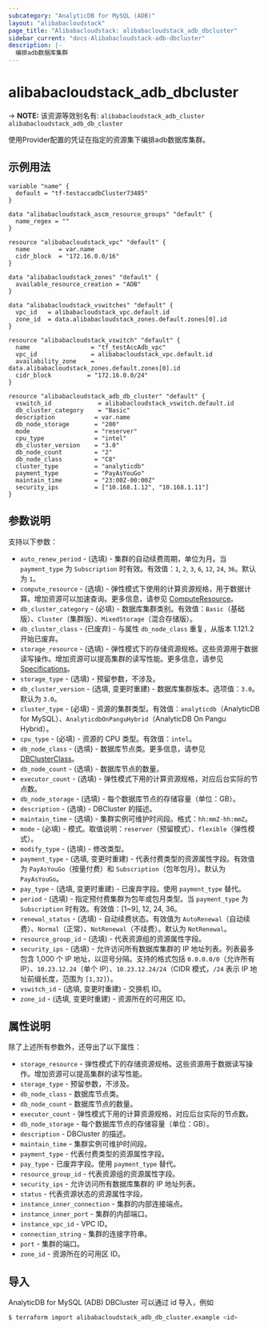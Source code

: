 ```yaml
---
subcategory: "AnalyticDB for MySQL (ADB)"
layout: "alibabacloudstack"
page_title: "Alibabacloudstack: alibabacloudstack_adb_dbcluster"
sidebar_current: "docs-Alibabacloudstack-adb-dbcluster"
description: |-
  编排adb数据库集群
---
```


# alibabacloudstack_adb_dbcluster
-> **NOTE:** 该资源等效别名有: `alibabacloudstack_adb_cluster` `alibabacloudstack_adb_db_cluster`

使用Provider配置的凭证在指定的资源集下编排adb数据库集群。

## 示例用法

```hcl
variable "name" {
  default = "tf-testaccadbCluster73485"
}

data "alibabacloudstack_ascm_resource_groups" "default" {
  name_regex = ""
}

resource "alibabacloudstack_vpc" "default" {
  name        = var.name
  cidr_block  = "172.16.0.0/16"
}

data "alibabacloudstack_zones" "default" {
  available_resource_creation = "ADB"
}

data "alibabacloudstack_vswitches" "default" {
  vpc_id   = alibabacloudstack_vpc.default.id
  zone_id  = data.alibabacloudstack_zones.default.zones[0].id
}

resource "alibabacloudstack_vswitch" "default" {
  name                 = "tf_testAccAdb_vpc"
  vpc_id               = alibabacloudstack_vpc.default.id
  availability_zone    = data.alibabacloudstack_zones.default.zones[0].id
  cidr_block          = "172.16.0.0/24"
}

resource "alibabacloudstack_adb_db_cluster" "default" {
  vswitch_id             = alibabacloudstack_vswitch.default.id
  db_cluster_category    = "Basic"
  description           = var.name
  db_node_storage       = "200"
  mode                  = "reserver"
  cpu_type              = "intel"
  db_cluster_version    = "3.0"
  db_node_count         = "2"
  db_node_class         = "C8"
  cluster_type          = "analyticdb"
  payment_type          = "PayAsYouGo"
  maintain_time         = "23:00Z-00:00Z"
  security_ips          = ["10.168.1.12", "10.168.1.11"]
}
```

## 参数说明

支持以下参数：

* `auto_renew_period` - (选填) - 集群的自动续费周期，单位为月。当 `payment_type` 为 `Subscription` 时有效。有效值：`1`, `2`, `3`, `6`, `12`, `24`, `36`。默认为 `1`。
* `compute_resource` - (选填) - 弹性模式下使用的计算资源规格，用于数据计算。增加资源可以加速查询。更多信息，请参见 [ComputeResource](https://www.alibabacloud.com/help/en/doc-detail/144851.htm)。
* `db_cluster_category` - (必填) - 数据库集群类别。有效值：`Basic`（基础版）、`Cluster`（集群版）、`MixedStorage`（混合存储版）。
* `db_cluster_class` - (已废弃) - 与属性 `db_node_class` 重复，从版本 1.121.2 开始已废弃。
* `storage_resource` - (选填) - 弹性模式下的存储资源规格。这些资源用于数据读写操作。增加资源可以提高集群的读写性能。更多信息，请参见 [Specifications](https://www.alibabacloud.com/help/en/doc-detail/144851.htm)。
* `storage_type` - (选填) - 预留参数，不涉及。
* `db_cluster_version` - (选填, 变更时重建) - 数据库集群版本。选项值：`3.0`。默认为 `3.0`。
* `cluster_type` - (必填) - 资源的集群类型。有效值：`analyticdb`（AnalyticDB for MySQL）、`AnalyticdbOnPanguHybrid`（AnalyticDB On Pangu Hybrid）。
* `cpu_type` - (必填) - 资源的 CPU 类型。有效值：`intel`。
* `db_node_class` - (选填) - 数据库节点类。更多信息，请参见 [DBClusterClass](https://help.aliyun.com/document_detail/190519.html)。
* `db_node_count` - (选填) - 数据库节点的数量。
* `executor_count` - (选填) - 弹性模式下用的计算资源规格，对应后台实际的节点数。
* `db_node_storage` - (选填) - 每个数据库节点的存储容量（单位：GB）。
* `description` - (选填) - DBCluster 的描述。
* `maintain_time` - (选填) - 集群实例可维护时间段。格式：`hh:mmZ-hh:mmZ`。
* `mode` - (必填) - 模式。取值说明：`reserver`（预留模式）、`flexible`（弹性模式）。
* `modify_type` - (选填) - 修改类型。
* `payment_type` - (选填, 变更时重建) - 代表付费类型的资源属性字段。有效值为 `PayAsYouGo`（按量付费）和 `Subscription`（包年包月）。默认为 `PayAsYouGo`。
* `pay_type` - (选填, 变更时重建) - 已废弃字段。使用 `payment_type` 替代。
* `period` - (选填) - 指定预付费集群为包年或包月类型。当 `payment_type` 为 `Subscription` 时有效。有效值：[1~9], 12, 24, 36。
* `renewal_status` - (选填) - 自动续费状态。有效值为 `AutoRenewal`（自动续费）、`Normal`（正常）、`NotRenewal`（不续费）。默认为 `NotRenewal`。
* `resource_group_id` - (选填) - 代表资源组的资源属性字段。
* `security_ips` - (选填) - 允许访问所有数据库集群的 IP 地址列表。列表最多包含 1,000 个 IP 地址，以逗号分隔。支持的格式包括 `0.0.0.0/0`（允许所有 IP）、`10.23.12.24`（单个 IP）、`10.23.12.24/24`（CIDR 模式，`/24` 表示 IP 地址前缀长度，范围为 `[1,32]`）。
* `vswitch_id` - (选填, 变更时重建) - 交换机 ID。
* `zone_id` - (选填, 变更时重建) - 资源所在的可用区 ID。

## 属性说明

除了上述所有参数外，还导出了以下属性：

* `storage_resource` - 弹性模式下的存储资源规格。这些资源用于数据读写操作。增加资源可以提高集群的读写性能。
* `storage_type` - 预留参数，不涉及。
* `db_node_class` - 数据库节点类。
* `db_node_count` - 数据库节点的数量。
* `executor_count` - 弹性模式下用的计算资源规格，对应后台实际的节点数。
* `db_node_storage` - 每个数据库节点的存储容量（单位：GB）。
* `description` - DBCluster 的描述。
* `maintain_time` - 集群实例可维护时间段。
* `payment_type` - 代表付费类型的资源属性字段。
* `pay_type` - 已废弃字段。使用 `payment_type` 替代。
* `resource_group_id` - 代表资源组的资源属性字段。
* `security_ips` - 允许访问所有数据库集群的 IP 地址列表。
* `status` - 代表资源状态的资源属性字段。
* `instance_inner_connection` - 集群的内部连接端点。
* `instance_inner_port` - 集群的内部端口。
* `instance_vpc_id` - VPC ID。
* `connection_string` - 集群的连接字符串。
* `port` - 集群的端口。
* `zone_id` - 资源所在的可用区 ID。

## 导入

AnalyticDB for MySQL (ADB) DBCluster 可以通过 id 导入，例如

```bash
$ terraform import alibabacloudstack_adb_db_cluster.example <id>
```
